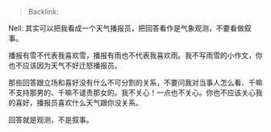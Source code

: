 > Backlink:

Nell: 其实可以把我看成一个天气播报员，把回答看作是气象观测，不要看做叙事。

播报有雪不代表我喜欢雪，播报有雨也不代表我喜欢雨。我不写雨雪的小作文，你也不应该因为天气不好迁怒播报员。

那些回答跟立场和喜好没有什么不可分割的关系，不要问我对当事人怎么看、千嘛不支持那男的、千嘛不谴责那女的。我不关心！一点也不关心。你也不应该关心我的喜好，播报员喜欢什么天气跟你没关系。

回答就是观测，不是叙事。
